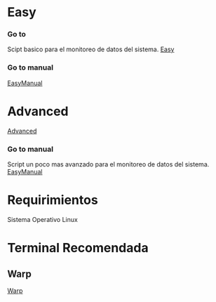 # Easy 
### Go to  
Scipt basico para el monitoreo de datos del sistema.
[Easy](./easy/)  
### Go to manual  
[EasyManual](./easy/manual.md)  
# Advanced  
[Advanced](./advanced/)  
### Go to manual 
Script un poco mas avanzado para el monitoreo de datos del sistema. 
[EasyManual](./advanced/manual.md)  

# Requirimientos

Sistema Operativo Linux 

# Terminal Recomendada 

## Warp
[Warp](https://www.warp.dev/)